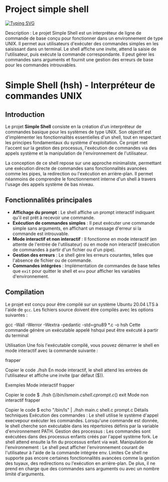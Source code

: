 # Project simple shell

[![Typing SVG](https://readme-typing-svg.herokuapp.com?font=Fira+Code&pause=1000&width=435&lines=AUTEURS+++%3A+Wilfried+Panol+Gu%C3%A9l%C3%A9+;Kanga+kouakoua+brice;Nomen+Ratsimba)](https://git.io/typing-svg)



Description :
Le projet Simple Shell est un interpréteur de ligne de commande de base conçu pour fonctionner dans un environnement de type UNIX. Il permet aux utilisateurs d'exécuter des commandes simples en les saisissant dans un terminal. Le shell affiche une invite, attend la saisie de l'utilisateur, puis exécute la commande correspondante. Il peut gérer les commandes sans arguments et fournit une gestion des erreurs de base pour les commandes introuvables.

# Simple Shell (hsh) - Interpréteur de commandes UNIX

## Introduction

Le projet **Simple Shell** consiste en la création d'un interpréteur de commandes basique pour les systèmes de type UNIX. Son objectif est d'implémenter les fonctionnalités essentielles d'un shell, tout en respectant les principes fondamentaux du système d'exploitation. Ce projet met l'accent sur la gestion des processus, l'exécution de commandes via des appels système et la manipulation de l'environnement de l'utilisateur.

La conception de ce shell repose sur une approche minimaliste, permettant une exécution directe de commandes sans fonctionnalités avancées comme les pipes, la redirection ou l'exécution en arrière-plan. Il permet néanmoins de comprendre le fonctionnement interne d'un shell à travers l'usage des appels système de bas niveau.

## Fonctionnalités principales

- **Affichage du prompt** : Le shell affiche un prompt interactif indiquant qu'il est prêt à recevoir une commande.
- **Exécution de commandes simples** : Il peut exécuter une commande simple sans arguments, en affichant un message d'erreur si la commande est introuvable.
- **Mode interactif et non interactif** : Il fonctionne en mode interactif (en attente de l'entrée de l'utilisateur) ou en mode non interactif (exécution de commandes à partir d'un fichier ou d'un pipe).
- **Gestion des erreurs** : Le shell gère les erreurs courantes, telles que l'absence de fichier ou de commande.
- **Commandes intégrées** : Implémentation de commandes de base telles que `exit` pour quitter le shell et `env` pour afficher les variables d'environnement.

## Compilation

Le projet est conçu pour être compilé sur un système Ubuntu 20.04 LTS à l'aide de `gcc`. Les fichiers source doivent être compilés avec les options suivantes :

gcc -Wall -Werror -Wextra -pedantic -std=gnu89 *.c -o hsh
Cette commande génère un exécutable appelé hshqui peut être exécuté à partir du terminal

Utilisation
Une fois l'exécutable compilé, vous pouvez démarrer le shell en mode interactif avec la commande suivante :

frapper

Copier le code
./hsh
En mode interactif, le shell attend les entrées de l'utilisateur et affiche une invite (par défaut ($)).

Exemples
Mode interactif
frapper

Copier le code
$ ./hsh
($) /bin/ls
main.c  shell.c  prompt.c
($) exit
Mode non interactif
frapper

Copier le code
$ echo "/bin/ls" | ./hsh
main.c  shell.c  prompt.c
Détails techniques
Exécution des commandes : Le shell utilise le système d'appel execvepour exécuter les commandes. Lorsqu'une commande est donnée, le shell cherche son exécutable dans les répertoires définis par la variable d'environnement PATH.
Gestion des processus : Les commandes sont exécutées dans des processus enfants créés par l'appel système fork. Le shell attend ensuite la fin du processus enfant via wait.
Manipulation de l'environnement : Le shell peut afficher l'environnement courant de l'utilisateur à l'aide de la commande intégrée env.
Limites
Ce shell ne supporte pas encore certaines fonctionnalités avancées comme la gestion des tuyaux, des redirections ou l'exécution en arrière-plan. De plus, il ne prend en charge que des commandes sans arguments ou avec un nombre limité d'arguments.

<a href="https://zupimages.net/viewer.php?id=25/02/c7vr.png"><img src="https://zupimages.net/up/25/02/c7vr.png" alt="" /></a>
